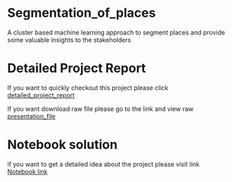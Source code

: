 # Segmentation_of_places
A cluster based machine learning approach to segment places and provide some valuable insights to the stakeholders

# Detailed Project Report
If you want to quickly checkout this project please click [detailed_project_report](https://github.com/saurabhznaikz/Segmentation_of_places/blob/main/Segmentation%20of%20Places.pdf)

If you want download raw file please go to the link and view raw [presentation_file](https://github.com/saurabhznaikz/Segmentation_of_places/blob/main/Segmentation%20of%20Places.pptx)

# Notebook solution
if you want to get a detailed idea about the project please visit link [Notebook link](https://github.com/saurabhznaikz/Segmentation_of_places/blob/main/solution_notebook.ipynb)
